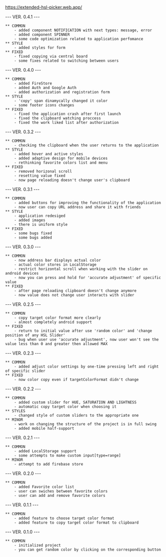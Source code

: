 https://extended-hsl-picker.web.app/

--- VER. 0.4.1 ---

	** COMMON
		- added component NOTIFICATION with next types: message, error
		- added component SPINNER
		- some code optimization related to application perfomance
	** STYLE
		- added styles for form
	** FIXED
		- fixed copying via central board
		- some fixes related to switching between users

--- VER. 0.4.0 ---

	** COMMON
		- added FireStore
		- added Auth and Google Auth
		- added authorization and registration form
	** STYLE
		- 'copy' span dinamycally changed it color
		- some footer icons changes 
	** FIXED
		- fixed the application crash after first launch
		- fixed the clipboard watching proccess
		- fixed the work liked list after authorization

--- VER. 0.3.2 ---

	** COMMON
		- checking the clipboard when the user returns to the application
	** STYLE
		- added hover and active styles
		- added adaptive design for mobile devices
		- rethinking favorite colors list and menu
	** FIXED
		- removed horizonal scroll
		- resetting value fixed
		- now page reloading doesn't change user's clipboard 

--- VER. 0.3.1 ---

	** COMMON
		- added buttons for improving the functionality of the application
		- now user can copy URL address and share it with friends
	** STYLE
		- application redesiged
		- added images
		- there is uniform style
	** FIXED
		- some bugs fixed
		- some bugs added

--- VER. 0.3.0 ---

	** COMMON
		- now address bar displays actual color
		- actual color stores in LocalStorage
		- restrict horizontal scroll when working with the slider on android devices
		- now you can press and hold for 'accurate adjustment' of specific value
	** FIXED
		- after page reloading clipboard doesn't change anymore
		- now value does not change user interacts with slider

--- VER. 0.2.5 ---

	** COMMON
		- copy target color format more clearly
		- almost completely android support
	** FIXED
		- return to initial value after use 'random color' and 'change position of any HSL Slider'
		- bug when user use 'accurate adjustment', now user won't see the value less than 0 and greater then allowed MAX

--- VER. 0.2.3 ---

	** COMMON
		- added adjust color settings by one-time pressing left and right of specific slider
	** FIXED
		- now color copy even if targetColorFormat didn't change

--- VER. 0.2.2 ---

	** COMMON
		- added custom slider for HUE, SATURATION AND LIGHTNESS
		- automatic copy target color when choosing it
	** STYLES
		- changed style of custom sliders to the appropriate one
	** MINOR
		- work on changing the structure of the project is in full swing
		- added mobile half-support

--- VER. 0.2.1 ---

	** COMMON
		- added LocalStorage support
		- some attempts to make custom input[type=range] 
	** MINOR
		- attempt to add firebase store

--- VER. 0.2.0 ---

	** COMMON
		- added Favorite color list
		- user can swiches between favorite colors
		- user can add and remove favorite colors

--- VER. 0.1.1 ---

	** COMMON
		- added feature to choose target color format
		- added feature to copy target color format to clipboard

--- VER. 0.1.0 ---

	** COMMON
		- initialized project
		- you can get random color by clicking on the corresponding button
